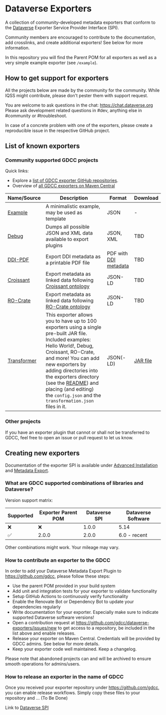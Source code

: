 # Dataverse Exporters

A collection of community-developed metadata exporters that conform to the [Dataverse](https://dataverse.org) Exporter Service Provider Interface (SPI).

Community members are encouraged to contribute to the documentation, add crosslinks, and create additional exporters!
See below for more information.

In this repository you will find the Parent POM for all exporters as well as a very simple example exporter (see `/example`).

## How to get support for exporters

All the projects below are made by the community for the community.
While IQSS might contribute, please don't pester them with support request.

You are welcome to ask questions in the chat: https://chat.dataverse.org
Please ask development related questions in #dev, anything else in #community or #troubleshoot.

In case of a concrete problem with one of the exporters, please create a reproducible issue in the respective GitHub project.

## List of known exporters

### Community supported GDCC projects

Quick links:
- Explore a [list of GDCC exporter GitHub repositories](https://github.com/orgs/gdcc/repositories?q=props.topic%3A%22Metadata+Export%22).
- Overview of [all GDCC exporters on Maven Central](https://central.sonatype.com/namespace/io.gdcc.export)

| Name/Source                                             | Description                                                                                                                                  | Format                                            | Download |
|---------------------------------------------------------|----------------------------------------------------------------------------------------------------------------------------------------------|---------------------------------------------------|----------|
| [Example](./example)                                    | A minimalistic example, may be used as template                                                                                              | JSON                                              | -        |
| [Debug](https://github.com/gdcc/exporter-debug)         | Dumps all possible JSON and XML data available to export plugins                                                                             | JSON, XML                                         | TBD      |
| [DDI-PDF](https://github.com/gdcc/exporter-ddipdf)      | Export DDI metadata as a printable PDF file                                                                                                  | PDF with [DDI metadata](https://ddialliance.org/) | TBD      |
| [Croissant](https://github.com/gdcc/exporter-croissant) | Export metadata as linked data following [Croissant ontology](https://docs.mlcommons.org/croissant/docs/croissant-spec.html)                 | JSON-LD                                           | TBD      |
| [RO-Crate](https://github.com/gdcc/exporter-ro-crate)   | Export metadata as linked data following [RO-Crate ontology](https://www.researchobject.org/ro-crate/specification/1.1/appendix/jsonld.html) | JSON-LD                                           | TBD      |
| [Transformer](https://github.com/ErykKul/dataverse-transformer-exporter)   | This exporter allows you to have up to 100 exporters using a single pre-built JAR file. Included examples: Hello World!, Debug, Croissant, RO-Crate, and more! You can add new exporters by adding directories into the exporters directory (see the [README](https://github.com/ErykKul/dataverse-transformer-exporter?tab=readme-ov-file)) and placing (and editing) the `config.json` and the `transformation.json` files in it.  | JSON(-LD)                                           | [JAR file](https://repo1.maven.org/maven2/io/github/erykkul/dataverse-transformer-exporter/1.0.1/dataverse-transformer-exporter-1.0.1-jar-with-dependencies.jar)      |

### Other projects

If you have an exporter plugin that cannot or shall not be transferred to GDCC, feel free to open an issue or pull request to let us know.

## Creating new exporters

Documentation of the exporter SPI is available under [Advanced Installation](https://guides.dataverse.org/en/latest/installation/advanced.html#installing-external-metadata-exporters) and [Metadata Export](https://guides.dataverse.org/en/latest/developers/metadataexport.html). 

### What are GDCC supported combinations of libraries and Dataverse?

Version support matrix:

| Supported | Exporter Parent POM | Dataverse SPI | Dataverse Software |
|-----------|---------------------|---------------|--------------------|
| ❌         | ❌                   | 1.0.0         | 5.14               |
| ✅         | 2.0.0               | 2.0.0         | 6.0 - recent       |

Other combinations might work. Your mileage may vary.

### How to contribute an exporter to the GDCC

In order to add your Dataverse Metadata Export Plugin to https://github.com/gdcc, please follow these steps:

- Use the parent POM provided in your build system
- Add unit and integration tests for your exporter to validate functionality
- Setup GitHub Actions to continuously verify functionality
- Enable the Renovate Bot or Dependency Bot to update your dependencies regularly
- Write documentation for your exporter. Especially make sure to indicate supported Dataverse software versions!
- Open a contribution request at https://github.com/gdcc/dataverse-exporters/issues/new to get access to a repository, be included in the list above and enable releases.
- Release your exporter on Maven Central. Credentials will be provided by GDCC admins. See below for more details.
- Keep your exporter code well maintained. Keep a changelog.

Please note that abandoned projects can and will be archived to ensure smooth operations for admins/users.

### How to release an exporter in the name of GDCC

Once you received your exporter repository under https://github.com/gdcc, you can enable release workflows.
Simply copy these files to your repository and ... (To Be Done)

Link to [Dataverse SPI](https://central.sonatype.com/artifact/io.gdcc/dataverse-spi)
